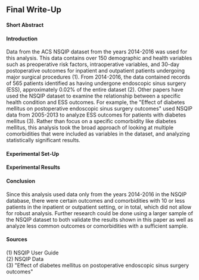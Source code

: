 ## Final Write-Up

#### Short Abstract

#### Introduction
Data from the ACS NSQIP dataset from the years 2014-2016 was used for this analysis. This data contains over 150 demographic and health variables such as preoperative risk factors, intraoperative variables, and 30-day postoperative outcomes for inpatient and outpatient patients undergoing major surgical procedures (1). From 2014-2016, the data contained records of 565 patients identified as having undergone endoscopic sinus surgery (ESS), approximately 0.02% of the entire dataset (2). Other papers have used the NSQIP dataset to examine the relationship between a specific health condition and ESS outcomes. For example, the  "Effect of diabetes mellitus on postoperative endoscopic sinus surgery outcomes" used NSQIP data from 2005-2013 to analyze ESS outcomes for patients with diabetes mellitus (3). Rather than focus on a specific comorbidity like diabetes mellitus, this analysis took the broad approach of looking at multiple comorbidities that were included as variables in the dataset, and analyzing statistically significant results.

#### Experimental Set-Up 

#### Experimental Results

#### Conclusion
Since this analysis used data only from the years 2014-2016 in the NSQIP database, there were certain outcomes and comorbidities with 10 or less patients in the inpatient or outpatient setting, or in total, which did not allow for robust analysis. Further research could be done using a larger sample of the NSQIP dataset to both validate the results shown in this paper as well as analyze less common outcomes or comorbidities with a sufficient sample. 

#### Sources
(1) NSQIP User Guide  
(2) NSQIP Data  
(3)  "Effect of diabetes mellitus on postoperative endoscopic sinus surgery outcomes" 
